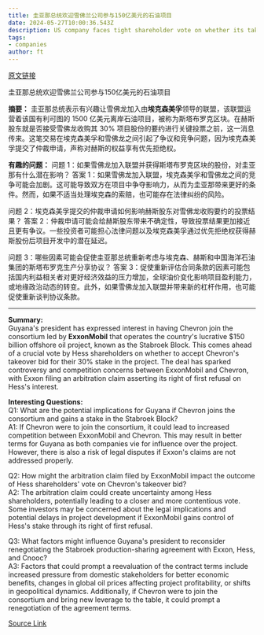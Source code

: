 ```yaml
---
title: 圭亚那总统欢迎雪佛兰公司参与150亿美元的石油项目
date: 2024-05-27T10:00:36.543Z
description: US company faces tight shareholder vote on whether its takeover offer for consortium partner Hess will be approved
tags: 
- companies
author: ft
---
```


[原文链接](https://ft.com/content/27144c5c-abca-4b6a-9653-c3853c066be1)

圭亚那总统欢迎雪佛兰公司参与150亿美元的石油项目

**摘要：**
圭亚那总统表示有兴趣让雪佛龙加入由**埃克森美孚**领导的联盟，该联盟运营着该国有利可图的 1500 亿美元离岸石油项目，被称为斯塔布罗克区块。在赫斯股东就是否接受雪佛龙收购其 30% 项目股份的要约进行关键投票之前，这一消息传来。这笔交易在埃克森美孚和雪佛龙之间引起了争议和竞争问题，因为埃克森美孚提交了仲裁申请，声称对赫斯的权益享有优先拒绝权。

**有趣的问题：**
问题 1：如果雪佛龙加入联盟并获得斯塔布罗克区块的股份，对圭亚那有什么潜在影响？
答案 1：如果雪佛龙加入联盟，埃克森美孚和雪佛龙之间的竞争可能会加剧。这可能导致双方在项目中争夺影响力，从而为圭亚那带来更好的条件。然而，如果不适当处理埃克森的索赔，也可能存在法律纠纷的风险。

问题 2：埃克森美孚提交的仲裁申请如何影响赫斯股东对雪佛龙收购要约的投票结果？
答案 2：仲裁申请可能会给赫斯股东带来不确定性，导致投票结果更加接近且更有争议。一些投资者可能担心法律问题以及埃克森美孚通过优先拒绝权获得赫斯股份后项目开发中的潜在延迟。

问题 3：哪些因素可能会促使圭亚那总统重新考虑与埃克森、赫斯和中国海洋石油集团的斯塔布罗克生产分享协议？
答案 3：促使重新评估合同条款的因素可能包括国内利益相关者对更好经济效益的压力增加，全球油价变化影响项目盈利能力，或地缘政治动态的转变。此外，如果雪佛龙加入联盟并带来新的杠杆作用，也可能促使重新谈判协议条款。

---

**Summary:**  
Guyana's president has expressed interest in having Chevron join the consortium led by **ExxonMobil** that operates the country's lucrative $150 billion offshore oil project, known as the Stabroek Block. This comes ahead of a crucial vote by Hess shareholders on whether to accept Chevron's takeover bid for their 30% stake in the project. The deal has sparked controversy and competition concerns between ExxonMobil and Chevron, with Exxon filing an arbitration claim asserting its right of first refusal on Hess's interest.

**Interesting Questions:**  
Q1: What are the potential implications for Guyana if Chevron joins the consortium and gains a stake in the Stabroek Block?  
A1: If Chevron were to join the consortium, it could lead to increased competition between ExxonMobil and Chevron. This may result in better terms for Guyana as both companies vie for influence over the project. However, there is also a risk of legal disputes if Exxon's claims are not addressed properly.

Q2: How might the arbitration claim filed by ExxonMobil impact the outcome of Hess shareholders' vote on Chevron's takeover bid?  
A2: The arbitration claim could create uncertainty among Hess shareholders, potentially leading to a closer and more contentious vote. Some investors may be concerned about the legal implications and potential delays in project development if ExxonMobil gains control of Hess's stake through its right of first refusal.

Q3: What factors might influence Guyana's president to reconsider renegotiating the Stabroek production-sharing agreement with Exxon, Hess, and Cnooc?  
A3: Factors that could prompt a reevaluation of the contract terms include increased pressure from domestic stakeholders for better economic benefits, changes in global oil prices affecting project profitability, or shifts in geopolitical dynamics. Additionally, if Chevron were to join the consortium and bring new leverage to the table, it could prompt a renegotiation of the agreement terms.

[Source Link](https://ft.com/content/27144c5c-abca-4b6a-9653-c3853c066be1)

